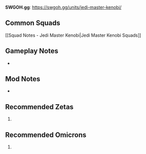 **SWGOH.gg**: https://swgoh.gg/units/jedi-master-kenobi/

## Common Squads

[[Squad Notes - Jedi Master Kenobi|Jedi Master Kenobi Squads]]

## Gameplay Notes

 - 

## Mod Notes

 - 

## Recommended Zetas

1. 

## Recommended Omicrons

1. 